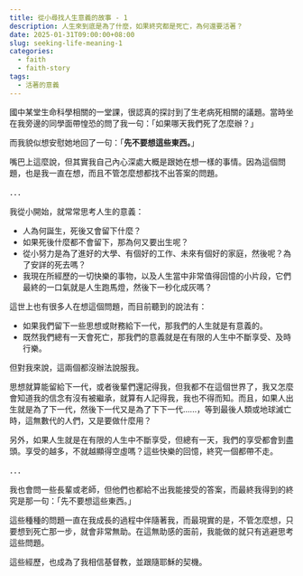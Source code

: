```yaml
---
title: 從小尋找人生意義的故事 - 1
description: 人生來到底是為了什麼，如果終究都是死亡，為何還要活著？
date: 2025-01-31T09:00:00+08:00
slug: seeking-life-meaning-1
categories:
  - faith
  - faith-story
tags:
  - 活著的意義
---
```


國中某堂生命科學相關的一堂課，很認真的探討到了生老病死相關的議題。當時坐在我旁邊的同學面帶惶恐的問了我一句：「如果哪天我們死了怎麼辦？」

而我貌似想安慰她地回了一句：「**先不要想這些東西。**」

嘴巴上這麼說，但其實我自己內心深處大概是跟她在想一樣的事情。因為這個問題，也是我一直在想，而且不管怎麼想都找不出答案的問題。

．．．

我從小開始，就常常思考人生的意義：

- 人為何誕生，死後又會留下什麼？
- 如果死後什麼都不會留下，那為何又要出生呢？
- 從小努力是為了進好的大學、有個好的工作、未來有個好的家庭，然後呢？為了安詳的死去嗎？
- 我現在所經歷的一切快樂的事物，以及人生當中非常值得回憶的小片段，它們最終的一口氣就是人生跑馬燈，然後下一秒化成灰嗎？

這世上也有很多人在想這個問題，而目前聽到的說法有：

- 如果我們留下一些思想或財務給下一代，那我們的人生就是有意義的。
- 既然我們總有一天會死亡，那我們的意義就是在有限的人生中不斷享受、及時行樂。

但對我來說，這兩個都沒辦法說服我。

思想就算能留給下一代，或者後輩們還記得我，但我都不在這個世界了，我又怎麼會知道我的信念有沒有被繼承，就算有人記得我，我也不得而知。而且，如果人出生就是為了下一代，然後下一代又是為了下下一代......，等到最後人類或地球滅亡時，這無數代的人們，又是要做什麼用？

另外，如果人生就是在有限的人生中不斷享受，但總有一天，我們的享受都會到盡頭。享受的越多，不就越顯得空虛嗎？這些快樂的回憶，終究一個都帶不走。

．．．

我也會問一些長輩或老師，但他們也都給不出我能接受的答案，而最終我得到的終究是那一句：「先不要想這些東西。」

這些種種的問題一直在我成長的過程中伴隨著我，而最現實的是，不管怎麼想，只要想到死亡那一步，就會非常無助。在這無助感的面前，我能做的就只有逃避思考這些問題。

這些經歷，也成為了我相信基督教，並跟隨耶穌的契機。
